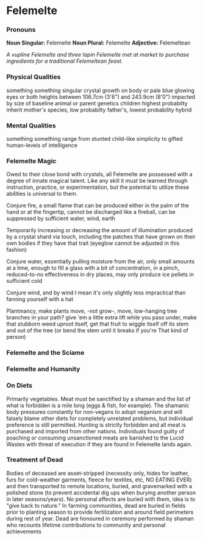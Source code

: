 # Felemelte

### Pronouns
**Noun Singular:** Felemelte **Noun Plural:** Felemelte **Adjective:** Felemeltean

*A vupline Felemelte and three lapin Felemelte met at market to purchase ingredients for a traditional Felemeltean feast.*
 
### Physical Qualities
something something singular crystal growth on body or pale blue glowing eyes or both
heights between 106.7cm (3'6") and 243.9cm (8'0") impacted by size of baseline animal or parent genetics
children highest probabilty inherit mother's species, low probabilty father's, lowest probability hybrid

### Mental Qualities
something something range from stunted child-like simplicity to gifted human-levels of intelligence

### Felemelte Magic
Owed to their close bond with crystals, all Felemelte are possessed with a degree of innate magical talent. Like any skill it must be learned through instruction, practice, or experimentation, but the potential to utilize these abilities is universal to them.

Conjure fire, a small flame that can be produced either in the palm of the hand or at the fingertip, cannot be discharged like a fireball, can be suppressed by sufficient water, wind, earth

Temporarily increasing or decreasing the amount of illumination produced by a crystal shard via touch, including the patches that have grown on their own bodies if they have that trait (eyeglow cannot be adjusted in this fashion)

Conjure water, essentially pulling moisture from the air, only small amounts at a time, enough to fill a glass with a bit of concentration, in a pinch, reduced-to-no effectiveness in dry places, may only produce ice pellets in sufficient cold

Conjure wind, and by wind I mean it's only slightly less impractical than fanning yourself with a hat

Plantmancy, make plants move, -not grow-, move, low-hanging tree branches in your path? give 'em a little extra lift while you pass under, make that stubborn weed uproot itself, get that fruit to wiggle itself off its stem and out of the tree (or bend the stem until it breaks if you're That kind of person)

### Felemelte and the Sciame

### Felemelte and Humanity

### On Diets
Primarily vegetables. Meat must be sanctified by a shaman and the list of what is forbidden is a mile long (eggs & fish, for example). The shamanic body pressures constantly for non-vegans to adopt veganism and will falsely blame other diets for completely unrelated problems, but individual preference is still permitted. Hunting is strictly forbidden and all meat is purchased and imported from other nations. Individuals found guilty of poaching or consuming unsanctioned meats are banished to the Lucid Wastes with threat of execution if they are found in Felemelte lands again.

### Treatment of Dead
Bodies of deceased are asset-stripped (necessity only, hides for leather, furs for cold-weather garments, fleece for textiles, etc, NO EATING EVER) and then transported to remote locations, buried, and gravemarked with a polished stone (to prevent accidental dig ups when burying another person in later seasons/years). No personal affects are buried with them, idea is to "give back to nature." In farming communities, dead are buried in fields prior to planting season to provide fertilization and around field perimeters during rest of year.
Dead are honoured in ceremony performed by shaman who recounts lifetime contributions to community and personal achievements
